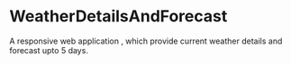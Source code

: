 # WeatherDetailsAndForecast
A responsive  web application , which provide current weather details and forecast upto 5 days.
